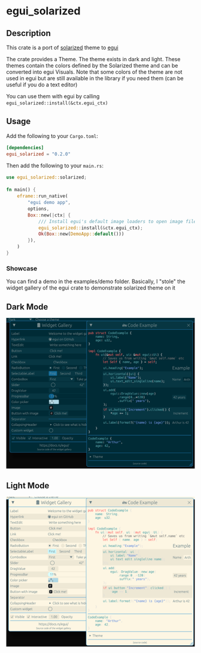 # egui_solarized

## Description

This crate is a port of [solarized](https://ethanschoonover.com/solarized) theme
to [egui](https://github.com/emilk/egui)

The crate provides a Theme. The theme exists in dark and light. These themes contain the colors
defined by the Solarized theme and can be converted into egui Visuals.
Note that some colors of the theme are not used in egui but are still available in the library if
you need them (can be useful if you do a text editor)

You can use them with egui by calling `egui_solarized::install(&ctx.egui_ctx)`

## Usage

Add the following to your `Cargo.toml`:

```toml
[dependencies]
egui_solarized = "0.2.0"
```

Then add the following to your `main.rs`:

```rust
use egui_solarized::solarized;

fn main() {
    eframe::run_native(
        "egui demo app",
        options,
        Box::new(|ctx| {
            /// Install egui's default image loaders to open image files from the file system.
            egui_solarized::install(&ctx.egui_ctx);
            Ok(Box::new(DemoApp::default()))
        }),
    )
}
```

### Showcase

You can find a demo in the examples/demo folder.
Basically, I "stole" the widget gallery of the egui crate to demonstrate solarized theme on it

## Dark Mode
![Dark Mode](media/dark.png)

## Light Mode
![Light Mode](media/light.png)